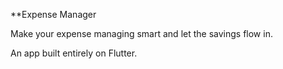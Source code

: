**Expense Manager

Make your expense managing smart and let the savings flow in.

An app built entirely on Flutter.
